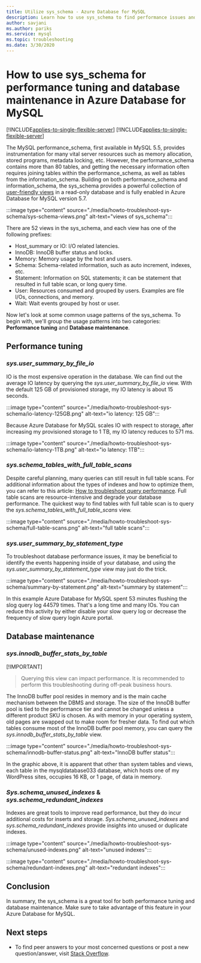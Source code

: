 ```yaml
---
title: Utilize sys_schema - Azure Database for MySQL
description: Learn how to use sys_schema to find performance issues and maintain database in Azure Database for MySQL.
author: savjani
ms.author: pariks
ms.service: mysql
ms.topic: troubleshooting
ms.date: 3/30/2020
---
```


# How to use sys_schema for performance tuning and database maintenance in Azure Database for MySQL

[!INCLUDE[applies-to-single-flexible-server](includes/applies-to-single-flexible-server.md)]
[!INCLUDE[applies-to-single-flexible-server](includes/applies-to-single-flexible-server.md)]

The MySQL performance_schema, first available in MySQL 5.5, provides instrumentation for many vital server resources such as memory allocation, stored programs, metadata locking, etc. However, the performance_schema contains more than 80 tables, and getting the necessary information often requires joining tables within the performance_schema, as well as tables from the information_schema. Building on both performance_schema and information_schema, the sys_schema provides a powerful collection of [user-friendly views](https://dev.mysql.com/doc/refman/5.7/en/sys-schema-views.html) in a read-only database and is fully enabled in Azure Database for MySQL version 5.7.

:::image type="content" source="./media/howto-troubleshoot-sys-schema/sys-schema-views.png" alt-text="views of sys_schema":::

There are 52 views in the sys_schema, and each view has one of the following prefixes:

- Host_summary or IO: I/O related latencies.
- InnoDB: InnoDB buffer status and locks.
- Memory: Memory usage by the host and users.
- Schema: Schema-related information, such as auto increment, indexes, etc.
- Statement: Information on SQL statements; it can be statement that resulted in full table scan, or long query time.
- User: Resources consumed and grouped by users. Examples are file I/Os, connections, and memory.
- Wait: Wait events grouped by host or user.

Now let's look at some common usage patterns of the sys_schema. To begin with, we'll group the usage patterns into two categories: **Performance tuning** and **Database maintenance**.

## Performance tuning

### *sys.user_summary_by_file_io*

IO is the most expensive operation in the database. We can find out the average IO latency by querying the *sys.user_summary_by_file_io* view. With the default 125 GB of provisioned storage, my IO latency is about 15 seconds.

:::image type="content" source="./media/howto-troubleshoot-sys-schema/io-latency-125GB.png" alt-text="io latency: 125 GB":::

Because Azure Database for MySQL scales IO with respect to storage, after increasing my provisioned storage to 1 TB, my IO latency reduces to 571 ms.

:::image type="content" source="./media/howto-troubleshoot-sys-schema/io-latency-1TB.png" alt-text="io latency: 1TB":::

### *sys.schema_tables_with_full_table_scans*

Despite careful planning, many queries can still result in full table scans. For additional information about the types of indexes and how to optimize them, you can refer to this article: [How to troubleshoot query performance](./howto-troubleshoot-query-performance.md). Full table scans are resource-intensive and degrade your database performance. The quickest way to find tables with full table scan is to query the *sys.schema_tables_with_full_table_scans* view.

:::image type="content" source="./media/howto-troubleshoot-sys-schema/full-table-scans.png" alt-text="full table scans":::

### *sys.user_summary_by_statement_type*

To troubleshoot database performance issues, it may be beneficial to identify the events happening inside of your database, and using the *sys.user_summary_by_statement_type* view may just do the trick.

:::image type="content" source="./media/howto-troubleshoot-sys-schema/summary-by-statement.png" alt-text="summary by statement":::

In this example Azure Database for MySQL spent 53 minutes flushing the slog query log 44579 times. That's a long time and many IOs. You can reduce this activity by either disable your slow query log or decrease the frequency of slow query login Azure portal.

## Database maintenance

### *sys.innodb_buffer_stats_by_table*

[!IMPORTANT]
> Querying this view can impact performance. It is recommended to perform this troubleshooting during off-peak business hours.

The InnoDB buffer pool resides in memory and is the main cache mechanism between the DBMS and storage. The size of the InnoDB buffer pool is tied to the performance tier and cannot be changed unless a different product SKU is chosen. As with memory in your operating system, old pages are swapped out to make room for fresher data. To find out which tables consume most of the InnoDB buffer pool memory, you can query the *sys.innodb_buffer_stats_by_table* view.

:::image type="content" source="./media/howto-troubleshoot-sys-schema/innodb-buffer-status.png" alt-text="InnoDB buffer status":::

In the graphic above, it is apparent that other than system tables and views, each table in the mysqldatabase033 database, which hosts one of my WordPress sites, occupies 16 KB, or 1 page, of data in memory.

### *Sys.schema_unused_indexes* & *sys.schema_redundant_indexes*

Indexes are great tools to improve read performance, but they do incur additional costs for inserts and storage. *Sys.schema_unused_indexes* and *sys.schema_redundant_indexes* provide insights into unused or duplicate indexes.

:::image type="content" source="./media/howto-troubleshoot-sys-schema/unused-indexes.png" alt-text="unused indexes":::

:::image type="content" source="./media/howto-troubleshoot-sys-schema/redundant-indexes.png" alt-text="redundant indexes":::

## Conclusion

In summary, the sys_schema is a great tool for both performance tuning and database maintenance. Make sure to take advantage of this feature in your Azure Database for MySQL. 

## Next steps
- To find peer answers to your most concerned questions or post a new question/answer, visit [Stack Overflow](https://stackoverflow.com/questions/tagged/azure-database-mysql).
